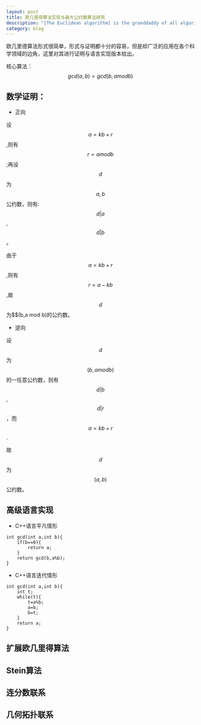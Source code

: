 ```yaml
---
layout: post
title: 欧几里得算法实现与最大公约数算法研究
description: "[The Euclidean algorithm] is the granddaddy of all algorithms, because it is the oldest nontrivial algorithm that has survived to the present day."--Donald Ervin Knuth
category: blog
---
```


欧几里德算法形式很简单，形式与证明都十分的容易，但是却广泛的应用在各个科学领域的边角，这里对其进行证明与语言实现版本给出。

核心算法：$$gcd(a,b)=gcd(b,a mod b)$$

数学证明：
--

- 正向

设$$a=kb+r$$,则有$$r=a mod b$$;再设$$d$$为$$a,b$$公约数，则有:$$d|a$$,$$d|b$$。

由于$$a=kb+r$$,则有$$r=a-kb$$,故$$d$$为$$(b,a mod b)的公约数。

- 逆向

设$$d$$为$$(b,a mod b)$$的一任意公约数，则有$$d|b$$,$$d|r$$，而$$a=kb+r$$.

故$$d$$为$$(a,b)$$公约数。

高级语言实现
--

- C++语言平凡情形

~~~
int gcd(int a,int b){
    if(b==0){
        return a;
    }
    return gcd(b,a%b);
}
~~~

- C++语言迭代情形

~~~
int gcd(int a,int b){
    int t;
    while(t){
        t=a%b;
        a=b;
        b=t;
    }
    return a;
}
~~~

扩展欧几里得算法
--

Stein算法
--

连分数联系
--

几何拓扑联系
--

